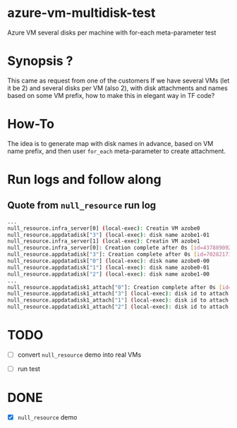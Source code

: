 # azure-vm-multidisk-test
Azure VM several disks per machine with for-each meta-parameter test

# Synopsis ?

This came as request from one of the customers 
If we have several VMs (let it be 2) and several disks per VM (also 2), with disk attachments and names based on some VM prefix,
how to make this in elegant way in TF code? 


# How-To

The idea is to generate map with disk names in advance, based on VM name prefix, and then user `for_each` meta-parameter to create attachment.

# Run logs and follow along 

## Quote from `null_resource` run log 

```bash
...
null_resource.infra_server[0] (local-exec): Creatin VM azobe0
null_resource.appdatadisk["3"] (local-exec): disk name azobe1-01
null_resource.infra_server[1] (local-exec): Creatin VM azobe1
null_resource.infra_server[0]: Creation complete after 0s [id=437889092974296512]
null_resource.appdatadisk["3"]: Creation complete after 0s [id=7028217118443575000]
null_resource.appdatadisk["0"] (local-exec): disk name azobe0-00
null_resource.appdatadisk["1"] (local-exec): disk name azobe0-01
null_resource.appdatadisk["2"] (local-exec): disk name azobe1-00
...
null_resource.appdatadisk1_attach["0"]: Creation complete after 0s [id=7206747716212915371]
null_resource.appdatadisk1_attach["3"] (local-exec): disk id to attach 7028217118443575000, VM : 1
null_resource.appdatadisk1_attach["1"] (local-exec): disk id to attach 4312867439250891517, VM : 0
null_resource.appdatadisk1_attach["2"] (local-exec): disk id to attach 1189100700189260020, VM : 1

```

# TODO

- [ ] convert `null_resource` demo into real VMs
- [ ] run test


# DONE
- [x] `null_resource` demo


